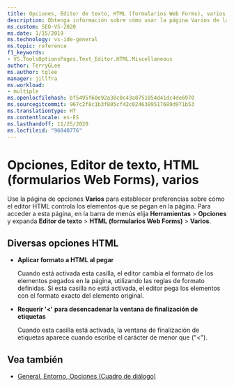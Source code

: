```yaml
---
title: Opciones, Editor de texto, HTML (formularios Web Forms), varios
description: Obtenga información sobre cómo usar la página Varios de la sección HTML para establecer las preferencias en cuanto a cómo el editor HTML controla los elementos que se pegan en la página.
ms.custom: SEO-VS-2020
ms.date: 1/15/2019
ms.technology: vs-ide-general
ms.topic: reference
f1_keywords:
- VS.ToolsOptionsPages.Text_Editor.HTML.Miscellaneous
author: TerryGLee
ms.author: tglee
manager: jillfra
ms.workload:
- multiple
ms.openlocfilehash: bf5495f60e92a38c0c43a0751054d41dc4de6970
ms.sourcegitcommit: 967c2f8c1b3f805cf42c0246389517689d971b53
ms.translationtype: HT
ms.contentlocale: es-ES
ms.lasthandoff: 11/25/2020
ms.locfileid: "96040776"
---
```

# <a name="options-text-editor-html-web-forms-miscellaneous"></a>Opciones, Editor de texto, HTML (formularios Web Forms), varios

Use la página de opciones **Varios** para establecer preferencias sobre cómo el editor HTML controla los elementos que se pegan en la página. Para acceder a esta página, en la barra de menús elija **Herramientas** > **Opciones** y expanda **Editor de texto** > **HTML (formularios Web Forms)**  > **Varios**.

## <a name="miscellaneous-html-options"></a>Diversas opciones HTML

- **Aplicar formato a HTML al pegar**

   Cuando está activada esta casilla, el editor cambia el formato de los elementos pegados en la página, utilizando las reglas de formato definidas. Si esta casilla no está activada, el editor pega los elementos con el formato exacto del elemento original.

- **Requerir '<' para desencadenar la ventana de finalización de etiquetas**

   Cuando esta casilla está activada, la ventana de finalización de etiquetas aparece cuando escribe el carácter de menor que ("<").

## <a name="see-also"></a>Vea también

- [General, Entorno, Opciones (Cuadro de diálogo)](../../ide/reference/general-environment-options-dialog-box.md)